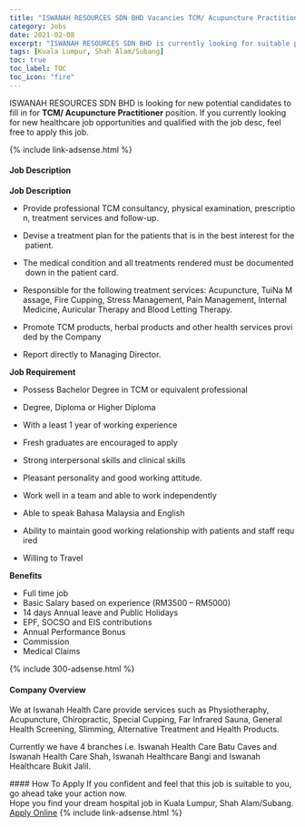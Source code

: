 ```yaml
---
title: "ISWANAH RESOURCES SDN BHD Vacancies TCM/ Acupuncture Practitioner" 
category: Jobs 
date: 2021-02-08 
excerpt: "ISWANAH RESOURCES SDN BHD is currently looking for suitable person to fill in the TCM/ Acupuncture Practitioner which positioned at Kuala Lumpur, Shah Alam/Subang" 
tags: [Kuala Lumpur, Shah Alam/Subang] 
toc: true 
toc_label: TOC 
toc_icon: "fire" 
--- 
```


<p>ISWANAH RESOURCES SDN BHD is looking for new potential candidates to fill in for <b>TCM/ Acupuncture Practitioner</b> position. If you currently looking for new healthcare job opportunities and qualified with the job desc, feel free to apply this job.
</p>{% include link-adsense.html %} 
<div><div><h4>Job Description</h4></div><div><div><span><div><p><strong>Job&#160;Description</strong>&#160;</p><ul><li>Provide&#160;professional&#160;TCM&#160;consultancy,&#160;physical&#160;examination,&#160;prescription,&#160;treatment&#160;services&#160;and&#160;follow-up.&#160;&#160;&#160;</li></ul><ul><li>Devise&#160;a&#160;treatment&#160;plan&#160;for&#160;the&#160;patients&#160;that&#160;is&#160;in&#160;the&#160;best&#160;interest&#160;for&#160;the&#160;patient.&#160;&#160;</li></ul><ul><li>The&#160;medical&#160;condition&#160;and&#160;all&#160;treatments&#160;rendered&#160;must&#160;be&#160;documented&#160;down&#160;in&#160;the&#160;patient&#160;card.&#160;&#160;</li></ul><ul><li>Responsible&#160;for&#160;the&#160;following&#160;treatment&#160;services:&#160;Acupuncture,&#160;TuiNa&#160;Massage,&#160;Fire&#160;Cupping,&#160;Stress&#160;Management,&#160;Pain&#160;Management,&#160;Internal&#160;Medicine,&#160;Auricular&#160;Therapy&#160;and&#160;Blood&#160;Letting&#160;Therapy.&#160;</li></ul><ul><li>Promote&#160;TCM&#160;products,&#160;herbal&#160;products&#160;and&#160;other&#160;health&#160;services&#160;provided&#160;by&#160;the&#160;Company&#160;&#160;</li></ul><ul><li>Report&#160;directly&#160;to&#160;Managing&#160;Director.&#160;</li></ul><p><strong>Job&#160;Requirement</strong>&#160;</p><ul><li>Possess&#160;Bachelor&#160;Degree&#160;in&#160;TCM&#160;or&#160;equivalent&#160;professional&#160;</li></ul><ul><li>Degree,&#160;Diploma&#160;or&#160;Higher&#160;Diploma&#160;</li></ul><ul><li>With&#160;a&#160;least&#160;1&#160;year&#160;of&#160;working&#160;experience&#160;</li></ul><ul><li>Fresh&#160;graduates&#160;are&#160;encouraged&#160;to&#160;apply&#160;</li></ul><ul><li>Strong&#160;interpersonal&#160;skills&#160;and&#160;clinical&#160;skills&#160;</li></ul><ul><li>Pleasant&#160;personality&#160;and&#160;good&#160;working&#160;attitude.&#160;</li></ul><ul><li>Work&#160;well&#160;in&#160;a&#160;team&#160;and&#160;able&#160;to&#160;work&#160;independently&#160;</li></ul><ul><li>Able&#160;to&#160;speak&#160;Bahasa&#160;Malaysia&#160;and&#160;English&#160;</li></ul><ul><li>Ability&#160;to&#160;maintain&#160;good&#160;working&#160;relationship&#160;with&#160;patients&#160;and&#160;staff&#160;required&#160;</li></ul><ul><li>Willing&#160;to&#160;Travel&#160;</li></ul><p><strong>Benefits</strong>&#160;</p><ul><li>Full&#160;time&#160;job&#160;</li><li>Basic&#160;Salary&#160;based&#160;on&#160;experience&#160;(RM3500&#160;&#8211;&#160;RM5000)&#160;</li><li>14&#160;days&#160;Annual&#160;leave&#160;and&#160;Public&#160;Holidays&#160;</li><li>EPF,&#160;SOCSO&#160;and&#160;EIS&#160;contributions&#160;</li><li>Annual&#160;Performance&#160;Bonus&#160;</li><li>Commission&#160;</li><li>Medical&#160;Claims&#160;</li></ul></div></span></div></div></div> 
{% include 300-adsense.html %} 
<div><div><h4>Company Overview</h4></div><div><div><span><div><p>We at Iswanah Health Care provide services such as Physiotheraphy, Acupuncture, Chiropractic, Special Cupping, Far Infrared Sauna, General Health Screening, Slimming, Alternative Treatment and Health Products.</p><p>Currently we have 4 branches i.e. Iswanah Health Care Batu Caves and Iswanah Health Care Shah, Iswanah Healthcare Bangi and Iswanah Healthcare Bukit Jalil.</p></div></span></div></div></div> 
#### How To Apply 
If you confident and feel that this job is suitable to you, go ahead take your action now. <br/> 
Hope you find your dream hospital job in Kuala Lumpur, Shah Alam/Subang. <br/> 
<a href="https://www.jobstreet.com.my/en/job/tcm-acupuncture-practitioner-4478661?jobId=jobstreet-my-job-4478661" class="btn btn--warning" target="_blank" rel="nofollow noopenner">Apply Online</a> 
{% include link-adsense.html %} 